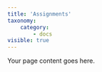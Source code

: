 ```yaml
---
title: 'Assignments'
taxonomy:
    category:
        - docs
visible: true
---
```


Your page content goes here.
